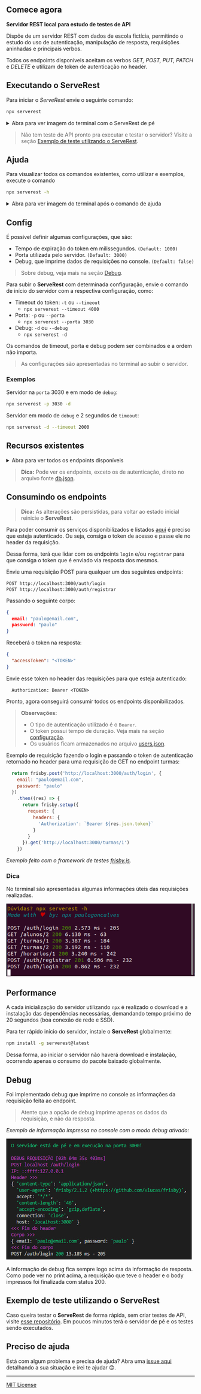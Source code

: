 
## Comece agora

**Servidor REST local para estudo de testes de API**  

 Dispõe de um servidor REST com dados de escola fictícia, permitindo o estudo do uso de autenticação, manipulação de resposta, requisições aninhadas e principais verbos.

Todos os endpoints disponíveis aceitam os verbos *GET, POST, PUT, PATCH* e *DELETE* e utilizam de token de autenticação no header.

## Executando o ServeRest

Para iniciar o _ServeRest_ envie o seguinte comando:

```sh
npx serverest
```
<details><summary>Abra para ver imagem do terminal com o ServeRest de pé</summary>

![Mensagem de execução com sucesso no terminal](./img/terminalServidorDePe.png)

Pronto, já pode iniciar o seu estudo de testes de API \o/.

</details>

> Não tem teste de API pronto pra executar e testar o servidor? Visite a seção [Exemplo de teste utilizando o ServeRest](#exemplo-de-teste-utilizando-o-serverest).

## Ajuda

Para visualizar todos os comandos existentes, como utilizar e exemplos, execute o comando

```sh
npx serverest -h
```

<details><summary>Abra para ver imagem do terminal após o comando de ajuda</summary>

![Informação de opções e exemplos fornecidos no terminal](./img/terminalHelp.png)

</details>

## Config

É possível definir algumas configurações, que são:
- Tempo de expiração do token em milissegundos. ```(Default: 1000)```
- Porta utilizada pelo servidor. ```(Default: 3000)```
- Debug, que imprime dados de requisições no console. ```(Default: false)```
> Sobre debug, veja mais na seção [Debug](#debug).

Para subir o **ServeRest** com determinada configuração, envie o comando de início do servidor com a respectiva configuração, como:
- Timeout do token: `-t` ou `--timeout`
  - `npx serverest --timeout 4000`
- Porta: `-p` ou `--porta`
  - `npx serverest --porta 3030`
- Debug: `-d` ou `--debug`
  - `npx serverest -d`

Os comandos de timeout, porta e debug podem ser combinados e a ordem não importa.

> As configurações são apresentadas no terminal ao subir o servidor.

### Exemplos

Servidor na `porta` 3030 e em modo de `debug`:
```sh
npx serverest -p 3030 -d
```

Servidor em modo de `debug` e 2 segundos de `timeout`:
```sh
npx serverest -d --timeout 2000
```

## Recursos existentes 

  <details><p><summary>Abra para ver todos os endpoints disponíveis</summary>

1. turmas
    1. id
    2. descricao
    3. idHorario
    4. alunos
        1. idAluno

2. horarios
    1. id
    2. turno
    3. segunda
    4. terca
    5. quarta
    6. quinta
    7. sexta

3. alunos
    1. id
    2. nome
    3. anoNascimento

4. professores
    1. id
    2. idDisciplina
    3. nome

5. disciplinas
    1. id
    2. nome

*Recursos exclusivos de autenticação:*

6. auth/login
7. auth/registrar

</p> </details>

> **Dica:** Pode ver os endpoints, exceto os de autenticação, direto no arquivo fonte [db.json](/data/db.json).

## Consumindo os endpoints

> **Dica:** As alterações são persistidas, para voltar ao estado inicial reinicie o **ServeRest**.

Para poder consumir os serviços disponibilizados e listados [aqui](#recursos-existentes) é preciso que esteja autenticado. Ou seja, consiga o token de acesso e passe ele no header da requisição.

Dessa forma, terá que lidar com os endpoints ```login``` e/ou ```registrar``` para que consiga o token que é enviado via resposta dos mesmos.

Envie uma requisição POST para qualquer um dos seguintes endpoints:

```
POST http://localhost:3000/auth/login
POST http://localhost:3000/auth/registrar
```

Passando o seguinte corpo:
``` json
{
  email: "paulo@email.com",
  password: "paulo"
}
```
Receberá o token na resposta:

``` json
{
  "accessToken": "<TOKEN>"
}
```
Envie esse token no header das requisições para que esteja autenticado:

```
  Authorization: Bearer <TOKEN>
```
Pronto, agora conseguirá consumir todos os endpoints disponibilizados.

> **Observaçôes:**
> - O tipo de autenticação utilizado é o `Bearer`.
> - O token possui tempo de duração. Veja mais na seção [configuração](#config).
> - Os usuários ficam armazenados no arquivo [users.json](/data/users.json).

Exemplo de requisição fazendo o login e passando o token de autenticação retornado no header para uma requisição de GET no endpoint turmas:
``` javascript
  return frisby.post('http://localhost:3000/auth/login', {
    email: "paulo@email.com",
    password: "paulo"
  })
    .then((res) => {
      return frisby.setup({
        request: {
          headers: {
            'Authorization': `Bearer ${res.json.token}`
          }
        }
      }).get('http://localhost:3000/turmas/1')
    })
```
*Exemplo feito com o framework de testes [frisby.js](https://www.frisbyjs.com).*

### Dica

No terminal são apresentadas algumas informações úteis das requisições realizadas.

![Requests no terminal](/img/terminalRequests.png)

## Performance

A cada inicialização do servidor utilizando `npx` é realizado o download e a instalação das dependências necessárias, demandando tempo próximo de 20 segundos (boa conexão de rede e SSD).

Para ter rápido início do servidor, instale o **ServeRest** globalmente:

```sh
npm install -g serverest@latest
```
Dessa forma, ao iniciar o servidor não haverá download e instalação, ocorrendo apenas o consumo do pacote baixado globalmente.

## Debug
 Foi implementado debug que imprime no console as informações da requisição feita ao endpoint.

> Atente que a opção de debug imprime apenas os dados da requisição, e não da resposta.

*Exemplo de informação impressa no console com o modo debug ativado:*

 ![Debug da requisição](/img/terminalDebugMode.jpg)

 A informação de debug fica sempre logo acima da informação de resposta. Como pode ver no print acima, a requisição que teve o header e o body impressos foi finalizada com status 200.

## Exemplo de teste utilizando o ServeRest

 Caso queira testar o **ServeRest** de forma rápida, sem criar testes de API, visite [esse repositório](https://github.com/PauloGoncalvesBH/api-test). Em poucos minutos terá o servidor de pé e os testes sendo executados.

## Preciso de ajuda

Está com algum problema e precisa de ajuda? Abra uma [issue aqui](https://github.com/PauloGoncalvesBH/serverest/issues) detalhando a sua situação e irei te ajudar 😊.

---

[MIT License](./LICENSE)
